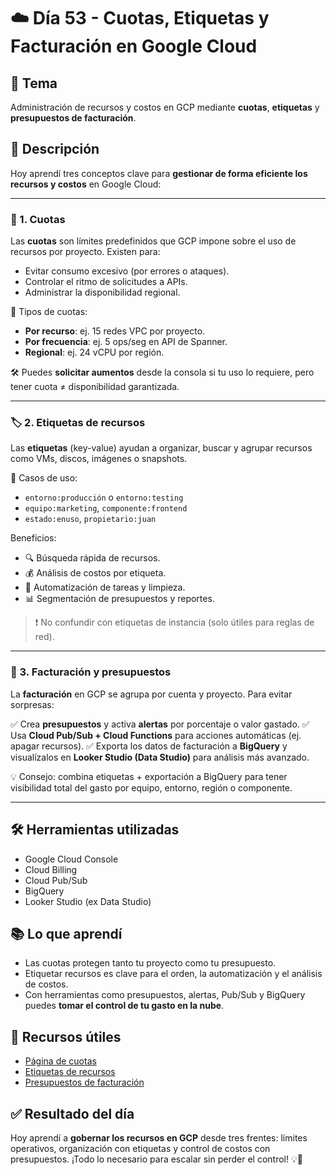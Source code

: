 # ☁️ Día 53 - Cuotas, Etiquetas y Facturación en Google Cloud

## 📌 Tema

Administración de recursos y costos en GCP mediante **cuotas**, **etiquetas** y **presupuestos de facturación**.

## 📖 Descripción

Hoy aprendí tres conceptos clave para **gestionar de forma eficiente los recursos y costos** en Google Cloud:

---

### 🔐 1. Cuotas

Las **cuotas** son límites predefinidos que GCP impone sobre el uso de recursos por proyecto. Existen para:

- Evitar consumo excesivo (por errores o ataques).
- Controlar el ritmo de solicitudes a APIs.
- Administrar la disponibilidad regional.

📌 Tipos de cuotas:

- **Por recurso**: ej. 15 redes VPC por proyecto.
- **Por frecuencia**: ej. 5 ops/seg en API de Spanner.
- **Regional**: ej. 24 vCPU por región.

🛠 Puedes **solicitar aumentos** desde la consola si tu uso lo requiere, pero tener cuota ≠ disponibilidad garantizada.

---

### 🏷️ 2. Etiquetas de recursos

Las **etiquetas** (key-value) ayudan a organizar, buscar y agrupar recursos como VMs, discos, imágenes o snapshots.

📌 Casos de uso:

- `entorno:producción` o `entorno:testing`
- `equipo:marketing`, `componente:frontend`
- `estado:enuso`, `propietario:juan`

Beneficios:

- 🔍 Búsqueda rápida de recursos.
- 💰 Análisis de costos por etiqueta.
- 🤖 Automatización de tareas y limpieza.
- 📊 Segmentación de presupuestos y reportes.

> ❗ No confundir con etiquetas de instancia (solo útiles para reglas de red).

---

### 💸 3. Facturación y presupuestos

La **facturación** en GCP se agrupa por cuenta y proyecto. Para evitar sorpresas:

✅ Crea **presupuestos** y activa **alertas** por porcentaje o valor gastado.
✅ Usa **Cloud Pub/Sub + Cloud Functions** para acciones automáticas (ej. apagar recursos).
✅ Exporta los datos de facturación a **BigQuery** y visualízalos en **Looker Studio (Data Studio)** para análisis más avanzado.

💡 Consejo: combina etiquetas + exportación a BigQuery para tener visibilidad total del gasto por equipo, entorno, región o componente.

---

## 🛠️ Herramientas utilizadas

- Google Cloud Console
- Cloud Billing
- Cloud Pub/Sub
- BigQuery
- Looker Studio (ex Data Studio)

## 📚 Lo que aprendí

- Las cuotas protegen tanto tu proyecto como tu presupuesto.
- Etiquetar recursos es clave para el orden, la automatización y el análisis de costos.
- Con herramientas como presupuestos, alertas, Pub/Sub y BigQuery puedes **tomar el control de tu gasto en la nube**.

## 🔗 Recursos útiles

- [Página de cuotas](https://console.cloud.google.com/iam-admin/quotas)
- [Etiquetas de recursos](https://cloud.google.com/resource-manager/docs/tags/tags-overview)
- [Presupuestos de facturación](https://cloud.google.com/billing/docs/how-to/budgets)

## ✅ Resultado del día

Hoy aprendí a **gobernar los recursos en GCP** desde tres frentes: límites operativos, organización con etiquetas y control de costos con presupuestos.
¡Todo lo necesario para escalar sin perder el control! 💡💸
